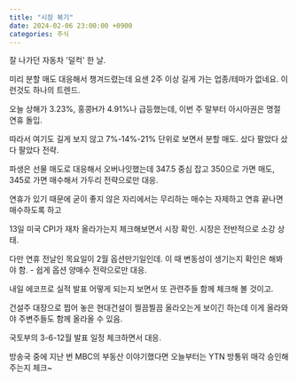 ```yaml
---
title: "시장 복기"
date: 2024-02-06 23:00:00 +0900
categories: 주식
---
```


잘 나가던 자동차 '덜컥' 한 날.

미리 분할 매도 대응해서 챙겨드렸는데 요샌 2주 이상 길게 가는 업종/테마가 없네요. 이런것도 하나의 트렌드.


오늘 상해가 3.23%, 홍콩H가 4.91%나 급등했는데, 이번 주 말부터 아시아권은 명절 연휴 돌입.

따라서 여기도 길게 보지 않고 7%-14%-21% 단위로 보면서 분할 매도. 샀다 팔았다 샀다 팔았다 전략.


파생은 선물 매도로 대응해서 오버나잇했는데 347.5 중심 잡고 350으로 가면 매도, 345로 가면 매수해서 가두리 전략으로만 대응.

연휴가 있기 때문에 굳이 좋지 않은 자리에서는 무리하는 매수는 자제하고 연휴 끝나면 매수하도록 하고

13일 미국 CPI가 재차 올라가는지 체크해보면서 시장 확인. 시장은 전반적으로 소강 상태.

다만 연휴 전날인 목요일이 2월 옵션만기일인데. 이 때 변동성이 생기는지 확인은 해봐야 함. - 쉽게 옵션 양매수 전략으로만 대응.


내일 에코프로 실적 발표 어떻게 되는지 보면서 또 관련주들 함께 체크해 볼 것이고.

건설주 대장으로 찝어 놓은 현대건설이 찔끔찔끔 올라오는게 보이긴 하는데 이게 올라와야 주변주들도 함께 올라올 수 있음.

국토부의 3-6-12월 발표 일정 체크하면서 대응.


방송국 중에 지난 번 MBC의 부동산 이야기했다면 오늘부터는 YTN 방통위 매각 승인해주는지 체크~
